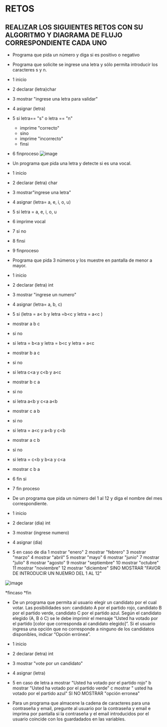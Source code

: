 # RETOS
## REALIZAR LOS SIGUIENTES RETOS CON SU ALGORITMO Y DIAGRAMA DE FLUJO CORRESPONDIENTE CADA UNO 

* Programa que pida un número y diga si es positivo o negativo
* Programa que solicite se ingrese una letra y sólo permita introducir los caracteres s y n.
* 1 inicio
* 2 declarar (letra)char
* 3 mostrar "ingrese una letra para validar"
* 4 asignar (letra)
* 5 si letra== "s" o letra == "n" 
  * imprime "correcto"
  * sino
  * imprime "incorrecto"
  * finsi
* 6 finproceso
![image](https://user-images.githubusercontent.com/103066352/164306723-4ee40dcb-4521-4ff5-a5c2-7ec9a056fc3f.png)


* Un programa que pida una letra y detecte si es una vocal.
* 1 inicio
* 2 declarar (letra) char
* 3 mostrar"ingrese una letra"
* 4 asignar (letra= a, e, i, o, u)
* 5 si letra = a, e, i, o, u
* 6 imprime vocal
* 7 si no
* 8 finsi
* 9 finproceso


* Programa que pida 3 números y los muestre en pantalla de menor a mayor.  
* 1 inicio
* 2 declarar (letra) int
* 3 mostrar "ingrese un numero"
* 4 asignar (letra= a, b, c)
* 5 si (letra = a< b y letra =b<c y letra = a<c )
*   mostrar a b c
*   si no 
*   si letra = b<a y letra = b<c y letra = a<c
*   mostrar  b a c
*   si no 
 *   si letra c<a y c<b y a<c
 *   mostrar b c a
 *  si no
 *  si letra a<b y c<a a<b                        
 *  mostrar c a b
 *   si no                        
 *  si letra = a<c y a<b y c<b
 *  mostrar a c b
 * si no                           
 * si letra = c<b y b<a y c<a
 * mostrar c b a    
 * 6 fin si 
 * 7 fin proceso                            
               
    
* De un programa que pida un número del 1 al 12 y diga el nombre del mes correspondiente.
* 1 inicio
* 2 declarar (dia) int
* 3 mostrar (ingrese numero)                             
* 4 asignar (dia)
* 5 en caso de dia 1 mostrar "enero"
                              2 mostrar "febrero"
                              3 mostrar "marzo"
                              4 mostrar "abril"
                              5 mostrar "mayo"
                              6 mostrar "junio"
                              7 mostrar "julio" 
                              8 mostrar "agosto"
                              9 mostrar "septiembre"
                              10 mostrar "octubre"
                              11 mostrar "noviembre"
                              12 mostrar "diciembre" 
                              SINO MOSTRAR "FAVOR DE INTRODUCIR UN NUEMRO DEL 1 AL 12" 
                              
![image](https://user-images.githubusercontent.com/103066352/164533070-0042b82e-a942-4253-93d1-29d7dc1a08f0.png)


*fincaso
*fin                               
                      
* De un programa que permita al usuario elegir un candidato por el cual votar. Las posibilidades son: candidato A por el partido rojo, candidato B por el partido verde, candidato C por el partido azul. Según el candidato elegido (A, B ó C) se le debe imprimir el mensaje “Usted ha votado por el partido [color que corresponda al candidato elegido]”. Si el usuario ingresa una opción que no corresponde a ninguno de los candidatos disponibles, indicar “Opción errónea”.
* 1 inicio
* 2 declarar (letra) int   
* 3 mostrar "vote por un candidato"
* 4 asignar (letra)
* 5 en caso de letra a mostrar "Usted ha votado por el partido rojo"
                              b mostrar "Usted ha votado por el partido verde"
                              c mostrar " usted ha votado por el partido azul"
                              SI NO MOSTRAR "opción erronea"
                              
                              
* Para un programa que almacene la cadena de caracteres para una contraseña y email, pregunte al usuario por la contraseña y email e imprima por pantalla si la contraseña y el email introducidos por el usuario coincide con los guardadados en las variables.
